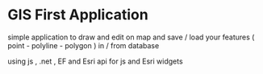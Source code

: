 # GIS First Application 

simple application to draw and edit on map and
save / load your features ( point - polyline - polygon ) in / from   database 

using js , .net , EF 
and  Esri api for js and Esri widgets 
